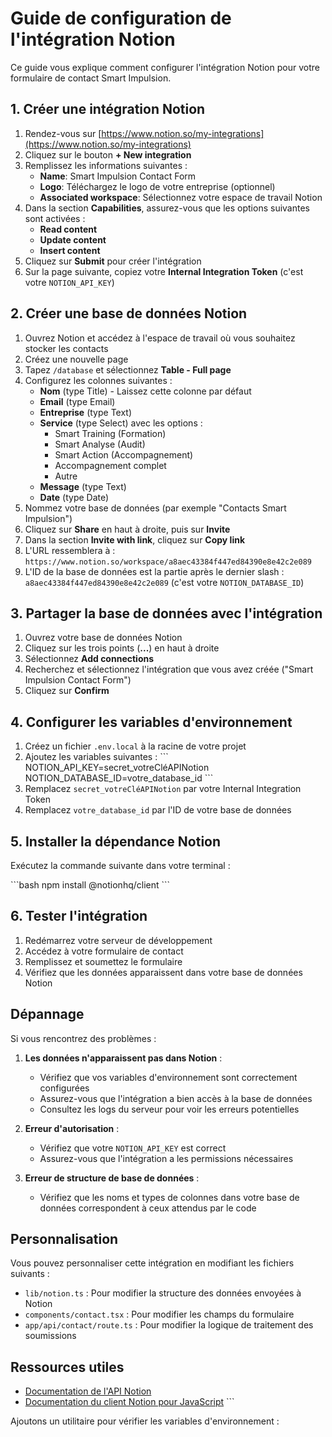 # Guide de configuration de l'intégration Notion

Ce guide vous explique comment configurer l'intégration Notion pour votre formulaire de contact Smart Impulsion.

## 1. Créer une intégration Notion

1. Rendez-vous sur [https://www.notion.so/my-integrations](https://www.notion.so/my-integrations)
2. Cliquez sur le bouton **+ New integration**
3. Remplissez les informations suivantes :
   - **Name**: Smart Impulsion Contact Form
   - **Logo**: Téléchargez le logo de votre entreprise (optionnel)
   - **Associated workspace**: Sélectionnez votre espace de travail Notion
4. Dans la section **Capabilities**, assurez-vous que les options suivantes sont activées :
   - **Read content**
   - **Update content**
   - **Insert content**
5. Cliquez sur **Submit** pour créer l'intégration
6. Sur la page suivante, copiez votre **Internal Integration Token** (c'est votre `NOTION_API_KEY`)

## 2. Créer une base de données Notion

1. Ouvrez Notion et accédez à l'espace de travail où vous souhaitez stocker les contacts
2. Créez une nouvelle page
3. Tapez `/database` et sélectionnez **Table - Full page**
4. Configurez les colonnes suivantes :
   - **Nom** (type Title) - Laissez cette colonne par défaut
   - **Email** (type Email)
   - **Entreprise** (type Text)
   - **Service** (type Select) avec les options :
     - Smart Training (Formation)
     - Smart Analyse (Audit)
     - Smart Action (Accompagnement)
     - Accompagnement complet
     - Autre
   - **Message** (type Text)
   - **Date** (type Date)
5. Nommez votre base de données (par exemple "Contacts Smart Impulsion")
6. Cliquez sur **Share** en haut à droite, puis sur **Invite**
7. Dans la section **Invite with link**, cliquez sur **Copy link**
8. L'URL ressemblera à : `https://www.notion.so/workspace/a8aec43384f447ed84390e8e42c2e089`
9. L'ID de la base de données est la partie après le dernier slash : `a8aec43384f447ed84390e8e42c2e089` (c'est votre `NOTION_DATABASE_ID`)

## 3. Partager la base de données avec l'intégration

1. Ouvrez votre base de données Notion
2. Cliquez sur les trois points (**...**) en haut à droite
3. Sélectionnez **Add connections**
4. Recherchez et sélectionnez l'intégration que vous avez créée ("Smart Impulsion Contact Form")
5. Cliquez sur **Confirm**

## 4. Configurer les variables d'environnement

1. Créez un fichier `.env.local` à la racine de votre projet
2. Ajoutez les variables suivantes :
   \`\`\`
   NOTION_API_KEY=secret_votreCléAPINotion
   NOTION_DATABASE_ID=votre_database_id
   \`\`\`
3. Remplacez `secret_votreCléAPINotion` par votre Internal Integration Token
4. Remplacez `votre_database_id` par l'ID de votre base de données

## 5. Installer la dépendance Notion

Exécutez la commande suivante dans votre terminal :

\`\`\`bash
npm install @notionhq/client
\`\`\`

## 6. Tester l'intégration

1. Redémarrez votre serveur de développement
2. Accédez à votre formulaire de contact
3. Remplissez et soumettez le formulaire
4. Vérifiez que les données apparaissent dans votre base de données Notion

## Dépannage

Si vous rencontrez des problèmes :

1. **Les données n'apparaissent pas dans Notion** :
   - Vérifiez que vos variables d'environnement sont correctement configurées
   - Assurez-vous que l'intégration a bien accès à la base de données
   - Consultez les logs du serveur pour voir les erreurs potentielles

2. **Erreur d'autorisation** :
   - Vérifiez que votre `NOTION_API_KEY` est correct
   - Assurez-vous que l'intégration a les permissions nécessaires

3. **Erreur de structure de base de données** :
   - Vérifiez que les noms et types de colonnes dans votre base de données correspondent à ceux attendus par le code

## Personnalisation

Vous pouvez personnaliser cette intégration en modifiant les fichiers suivants :

- `lib/notion.ts` : Pour modifier la structure des données envoyées à Notion
- `components/contact.tsx` : Pour modifier les champs du formulaire
- `app/api/contact/route.ts` : Pour modifier la logique de traitement des soumissions

## Ressources utiles

- [Documentation de l'API Notion](https://developers.notion.com/)
- [Documentation du client Notion pour JavaScript](https://github.com/makenotion/notion-sdk-js)
\`\`\`

Ajoutons un utilitaire pour vérifier les variables d'environnement :
